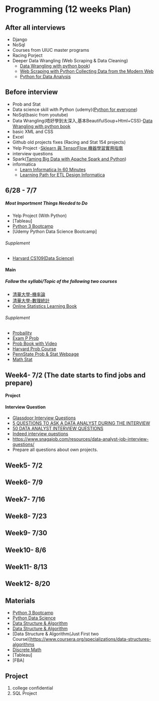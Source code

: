 # Programming (12 weeks Plan) 

## After all interviews
- Django
- NoSql
- Courses from UIUC master programs
- Racing Porject 
- Deeper Data Wrangling (Web Scraping & Data Cleaning)
  - [Data Wrangling with python book](https://github.com/Shivanandroy/Study-Materials/blob/master/Data%20Wrangling%20with%20Python.pdf))
  - [Web Scraping with Python Collecting Data from the Modern Web](http://index-of.es/Varios/Ryan%20Mitchell-Web%20Scraping%20with%20Python_%20Collecting%20Data%20from%20the%20Modern%20Web-O'Reilly%20Media%20(2015).pdf)
  - [Python for Data Analysis](http://opencarts.org/sachlaptrinh/pdf/28232.pdf)
## Before interview
- Prob and Stat
- Data science skill with Python (udemy)([Python for everyone](http://do1.dr-chuck.com/pythonlearn/EN_us/pythonlearn.pdf))
- NoSql(basic from youtube)
- Data Wrangling(唔好學到太深入,基本BeautifulSoup+Html+CSS)-[Data Wrangling with python book](https://github.com/Shivanandroy/Study-Materials/blob/master/Data%20Wrangling%20with%20Python.pdf)
- basic XML and CSS
- Excel 
- Github old projects fixes (Racing and Stat 154 projects)
- Yelp Project
  -[Sklearn 與 TensorFlow 機器學習實用指南](https://github.com/apachecn/hands_on_Ml_with_Sklearn_and_TF)
- interview questions
- Spark([Taming Big Data with Apache Spark and Python](https://www.udemy.com/taming-big-data-with-apache-spark-hands-on/))
- informatica
  - [Learn Informatica In 60 Minutes](https://www.youtube.com/watch?v=3scD3llibJA)
  - [Learning Path for ETL Design Informatica](https://dwbi.org/etl/informatica)
 

## 6/28 - 7/7
##### Most Importment Things Needed to Do
- Yelp Project (With Python)
- [Tableau]
- [Python 3 Bootcamp](https://www.udemy.com/complete-python-bootcamp/)
- [Udemy Python Data Science Bootcamp]
###### Supplement 
- [Harvard CS109(Data Science)](http://cs109.github.io/2015/pages/videos.html)

#### Main 
##### Follow the syllabi/Topic of the following two courses
- [清華大學-機率論](http://www.stat.nthu.edu.tw/~swcheng/Teaching/math2810/index.html)
- [清華大學-數理統計](http://www.stat.nthu.edu.tw/~swcheng/Teaching/stat3875/index.html)
- [Online Statistics Learning Book](http://onlinestatbook.com/2/index.html)
###### Supplement 
- [Probaility](https://www.edx.org/course/introduction-probability-science-mitx-6-041x-2)
- [Exam P Prob](https://www.youtube.com/watch?v=1WONKtD2-Yw&list=PLOw9lluHPKfFja9xiHoV0voroJVN0ePB3)
- [Prob Book with Video](http://www.math.wm.edu/~leemis/videos/probability/)
- [Harvard Prob Course](https://www.edx.org/course/introduction-to-probability-0)
- [PennState Prob & Stat Webpage](https://newonlinecourses.science.psu.edu/stat414/node/17/)
- [Math Stat](https://ocw.mit.edu/courses/mathematics/18-650-statistics-for-applications-fall-2016/lecture-videos/)

## Week4- 7/2 (The date starts to find jobs and prepare)
#### Project
#### Interview Question
- [Glassdoor Interview Questions](https://www.glassdoor.com/Interview/data-analyst-interview-questions-SRCH_KO0,12_SDMC.htm)
- [5 QUESTIONS TO ASK A DATA ANALYST DURING THE INTERVIEW](http://www.maassmedia.com/2016/09/26/5-questions-data-analyst-interview/)
- [50 DATA ANALYST INTERVIEW QUESTIONS](https://www.listendata.com/2017/01/data-analyst-interview-questions.html)
- [Indeed interview questions](https://www.indeed.com/hire/interview-questions/data-analyst)
- https://www.snagajob.com/resources/data-analyst-job-interview-questions/
- Prepare all questions about own projects.

## Week5- 7/2
## Week6- 7/9
## Week7- 7/16
## Week8- 7/23
## Week9- 7/30
## Week10- 8/6
## Week11- 8/13
## Week12- 8/20


## Materials



- [Python 3 Bootcamp](https://www.udemy.com/complete-python-bootcamp/)
- [Python Data Science](https://www.udemy.com/python-for-data-science-and-machine-learning-bootcamp/)
- [Data Structure & Algorithm](https://www.udemy.com/python-for-data-structures-algorithms-and-interviews/)
- [Data Structure & Algorithm](https://www.udacity.com/course/technical-interview--ud513)
- [Data Structure & Algorithm(Just First two Course)]https://www.coursera.org/specializations/data-structures-algorithms
- [Discrete Math](https://ocw.mit.edu/courses/electrical-engineering-and-computer-science/6-042j-mathematics-for-computer-science-fall-2010/video-lectures/)
- [Tableau]
- [FBA]

## Project
1. college confidential  
2. SQL Project

